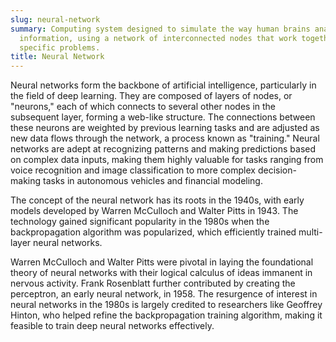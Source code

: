 ```yaml
---
slug: neural-network
summary: Computing system designed to simulate the way human brains analyze and process
  information, using a network of interconnected nodes that work together to solve
  specific problems.
title: Neural Network
---
```


Neural networks form the backbone of artificial intelligence, particularly in the field of deep learning. They are composed of layers of nodes, or "neurons," each of which connects to several other nodes in the subsequent layer, forming a web-like structure. The connections between these neurons are weighted by previous learning tasks and are adjusted as new data flows through the network, a process known as "training." Neural networks are adept at recognizing patterns and making predictions based on complex data inputs, making them highly valuable for tasks ranging from voice recognition and image classification to more complex decision-making tasks in autonomous vehicles and financial modeling.

The concept of the neural network has its roots in the 1940s, with early models developed by Warren McCulloch and Walter Pitts in 1943. The technology gained significant popularity in the 1980s when the backpropagation algorithm was popularized, which efficiently trained multi-layer neural networks.

Warren McCulloch and Walter Pitts were pivotal in laying the foundational theory of neural networks with their logical calculus of ideas immanent in nervous activity. Frank Rosenblatt further contributed by creating the perceptron, an early neural network, in 1958. The resurgence of interest in neural networks in the 1980s is largely credited to researchers like Geoffrey Hinton, who helped refine the backpropagation training algorithm, making it feasible to train deep neural networks effectively.